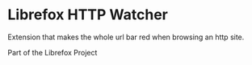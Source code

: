 # Librefox HTTP Watcher

Extension that makes the whole url bar red when browsing an http site.

Part of the Librefox Project 
